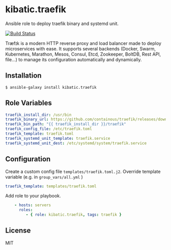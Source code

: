 kibatic.traefik
=========

Ansible role to deploy traefik binary and systemd unit.

[![Build Status](https://travis-ci.org/kibatic/ansible-traefik.svg?branch=master)](https://travis-ci.org/kibatic/ansible-traefik)

Træfɪk is a modern HTTP reverse proxy and load balancer made to deploy microservices with ease. It supports several backends (Docker, Swarm, Kubernetes, Marathon, Mesos, Consul, Etcd, Zookeeper, BoltDB, Rest API, file…) to manage its configuration automatically and dynamically.

Installation
--------------

`$ ansible-galaxy install kibatic.traefik`

Role Variables
--------------

```yml
traefik_install_dir: /usr/bin
traefik_binary_url: https://github.com/containous/traefik/releases/download/v1.2.1/traefik_linux-amd64
traefik_bin_path: "{{ traefik_install_dir }}/traefik"
traefik_config_file: /etc/traefik.toml
traefik_template: traefik.toml
traefik_systemd_unit_template: traefik.service
traefik_systemd_unit_dest: /etc/systemd/system/traefik.service
```


Configuration
----------------

Create a custom config file `templates/traefik.toml.j2`.
Override template variable (e.g. in `group_vars/all.yml` )

```yml
traefik_template: templates/traefik.toml
```

Add role to your playbook.

```yml
    - hosts: servers
      roles:
         - { role: kibatic.traefik, tags: traefik }
```

License
-------

MIT
